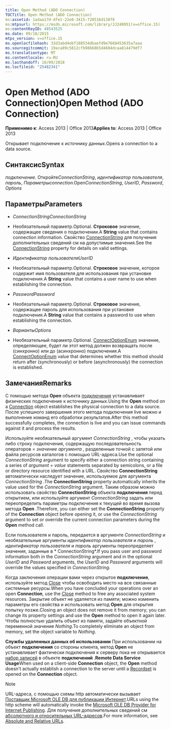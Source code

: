 ```yaml
---
title: Open Method (ADO Connection)
TOCTitle: Open Method (ADO Connection)
ms:assetid: 1adaa17d-dfe1-22e0-3415-720516d138f8
ms:mtpsurl: https://msdn.microsoft.com/library/JJ248951(v=office.15)
ms:contentKeyID: 48543525
ms.date: 09/18/2015
mtps_version: v=office.15
ms.openlocfilehash: 33d3abd4ebf188534dbaefd9e7668453635a7aaa
ms.sourcegitcommit: 19aca09c5812cfb98b68b5d4604dcaa814479df7
ms.translationtype: MT
ms.contentlocale: ru-RU
ms.lasthandoff: 10/09/2018
ms.locfileid: "25482341"
---
```

# <a name="open-method-ado-connection"></a><span data-ttu-id="87f70-102">Open Method (ADO Connection)</span><span class="sxs-lookup"><span data-stu-id="87f70-102">Open Method (ADO Connection)</span></span>


<span data-ttu-id="87f70-103">**Применимо к**: Access 2013 | Office 2013</span><span class="sxs-lookup"><span data-stu-id="87f70-103">**Applies to**: Access 2013 | Office 2013</span></span>
 

<span data-ttu-id="87f70-104">Открывает подключение к источнику данных.</span><span class="sxs-lookup"><span data-stu-id="87f70-104">Opens a connection to a data source.</span></span>

## <a name="syntax"></a><span data-ttu-id="87f70-105">Синтаксис</span><span class="sxs-lookup"><span data-stu-id="87f70-105">Syntax</span></span>

<span data-ttu-id="87f70-106">*подключение*. Откройте*ConnectionString*, *идентификатор пользователя*, *пароль*, *Параметры*</span><span class="sxs-lookup"><span data-stu-id="87f70-106">*connection*.Open*ConnectionString*, *UserID*, *Password*, *Options*</span></span>

## <a name="parameters"></a><span data-ttu-id="87f70-107">Параметры</span><span class="sxs-lookup"><span data-stu-id="87f70-107">Parameters</span></span>

  - <span data-ttu-id="87f70-108">*ConnectionString*</span><span class="sxs-lookup"><span data-stu-id="87f70-108">*ConnectionString*</span></span>

  - <span data-ttu-id="87f70-109">Необязательный параметр.</span><span class="sxs-lookup"><span data-stu-id="87f70-109">Optional.</span></span> <span data-ttu-id="87f70-110">**Строковое** значение, содержащее сведения о подключении.</span><span class="sxs-lookup"><span data-stu-id="87f70-110">A **String** value that contains connection information.</span></span> <span data-ttu-id="87f70-111">Свойство [ConnectionString](connectionstring-property-ado.md) для получения дополнительных сведений см на допустимые значения.</span><span class="sxs-lookup"><span data-stu-id="87f70-111">See the [ConnectionString](connectionstring-property-ado.md) property for details on valid settings.</span></span>

  - <span data-ttu-id="87f70-112">*Идентификатор пользователя*</span><span class="sxs-lookup"><span data-stu-id="87f70-112">*UserID*</span></span>

  - <span data-ttu-id="87f70-113">Необязательный параметр.</span><span class="sxs-lookup"><span data-stu-id="87f70-113">Optional.</span></span> <span data-ttu-id="87f70-114">**Строковое** значение, которое содержит имя пользователя для использования при установке подключения.</span><span class="sxs-lookup"><span data-stu-id="87f70-114">A **String** value that contains a user name to use when establishing the connection.</span></span>

  - <span data-ttu-id="87f70-115">*Password*</span><span class="sxs-lookup"><span data-stu-id="87f70-115">*Password*</span></span>

  - <span data-ttu-id="87f70-116">Необязательный параметр.</span><span class="sxs-lookup"><span data-stu-id="87f70-116">Optional.</span></span> <span data-ttu-id="87f70-117">**Строковое** значение, содержащее пароль для использования при установке подключения.</span><span class="sxs-lookup"><span data-stu-id="87f70-117">A **String** value that contains a password to use when establishing the connection.</span></span>

  - <span data-ttu-id="87f70-118">*Варианты*</span><span class="sxs-lookup"><span data-stu-id="87f70-118">*Options*</span></span>

  - <span data-ttu-id="87f70-119">Необязательный параметр.</span><span class="sxs-lookup"><span data-stu-id="87f70-119">Optional.</span></span> <span data-ttu-id="87f70-120">[ConnectOptionEnum](connectoptionenum.md) значение, определяющее, будет ли этот метод должен возвращать после (синхронно) или до (асинхронно) подключения.</span><span class="sxs-lookup"><span data-stu-id="87f70-120">A [ConnectOptionEnum](connectoptionenum.md) value that determines whether this method should return after (synchronously) or before (asynchronously) the connection is established.</span></span>

## <a name="remarks"></a><span data-ttu-id="87f70-121">Замечания</span><span class="sxs-lookup"><span data-stu-id="87f70-121">Remarks</span></span>

<span data-ttu-id="87f70-122">С помощью метода **Open** объекта [подключения](connection-object-ado.md) устанавливает физических подключение к источнику данных.</span><span class="sxs-lookup"><span data-stu-id="87f70-122">Using the **Open** method on a [Connection](connection-object-ado.md) object establishes the physical connection to a data source.</span></span> <span data-ttu-id="87f70-123">После успешного завершения этого метода подключения live можно и выполнение команд его обработки результатов.</span><span class="sxs-lookup"><span data-stu-id="87f70-123">After this method successfully completes, the connection is live and you can issue commands against it and process the results.</span></span>

<span data-ttu-id="87f70-124">Используйте необязательный аргумент *ConnectionString* , чтобы указать либо строку подключения, содержащую последовательность операторов *= значение* *аргумента* , разделенные точкой с запятой или файла ресурсов каталогов с помощью URL-адреса.</span><span class="sxs-lookup"><span data-stu-id="87f70-124">Use the optional *ConnectionString* argument to specify either a connection string containing a series of *argument* *= value* statements separated by semicolons, or a file or directory resource identified with a URL.</span></span> <span data-ttu-id="87f70-125">Свойство **ConnectionString** автоматически наследует значение, используемое для аргумента *ConnectionString* .</span><span class="sxs-lookup"><span data-stu-id="87f70-125">The **ConnectionString** property automatically inherits the value used for the *ConnectionString* argument.</span></span> <span data-ttu-id="87f70-126">Таким образом можно использовать свойство **ConnectionString** объекта **подключения** перед открытием, или используйте аргумент *ConnectionString* задать или переопределить параметры подключения к текущей во время вызова метода **Open** .</span><span class="sxs-lookup"><span data-stu-id="87f70-126">Therefore, you can either set the **ConnectionString** property of the **Connection** object before opening it, or use the *ConnectionString* argument to set or override the current connection parameters during the **Open** method call.</span></span>

<span data-ttu-id="87f70-127">Если пользователя и пароль, передается в аргументе *ConnectionString* и необязательные аргументы *идентификатор пользователя* и *пароль* , *идентификатор пользователя* и *пароль* аргументы переопределяет значения, заданные в \* ConnectionString\*.</span><span class="sxs-lookup"><span data-stu-id="87f70-127">If you pass user and password information both in the *ConnectionString* argument and in the optional *UserID* and *Password* arguments, the *UserID* and *Password* arguments will override the values specified in *ConnectionString*.</span></span>

<span data-ttu-id="87f70-128">Когда заключения операции вами через открытое **подключение**, используйте метод [Close](close-method-ado.md) чтобы освободить место на все связанные системные ресурсы.</span><span class="sxs-lookup"><span data-stu-id="87f70-128">When you have concluded your operations over an open **Connection**, use the [Close](close-method-ado.md) method to free any associated system resources.</span></span> <span data-ttu-id="87f70-129">Закрытие объект не удаляется из памяти; можно изменить параметры его свойства и использовать метод **Open** для открытия попытку позже.</span><span class="sxs-lookup"><span data-stu-id="87f70-129">Closing an object does not remove it from memory; you can change its property settings and use the **Open** method to open it again later.</span></span> <span data-ttu-id="87f70-130">Чтобы полностью удалить объект из памяти, задайте объектной переменной значение *Nothing*.</span><span class="sxs-lookup"><span data-stu-id="87f70-130">To completely eliminate an object from memory, set the object variable to *Nothing*.</span></span>

<span data-ttu-id="87f70-131">**Службы удаленных данных об использовании** При использовании на объект **подключения** со стороны клиента, метод **Open** не устанавливает фактически подключения к серверу пока не открывается [набор записей](recordset-object-ado.md) в объекте **подключений** .</span><span class="sxs-lookup"><span data-stu-id="87f70-131">**Remote Data Service Usage**When used on a client-side **Connection** object, the **Open** method doesn't actually establish a connection to the server until a [Recordset](recordset-object-ado.md) is opened on the **Connection** object.</span></span>


> [!NOTE]
> <P><span data-ttu-id="87f70-132">URL-адреса, с помощью схемы http автоматически вызывает <A href="microsoft-ole-db-provider-for-internet-publishing.md">Поставщик Microsoft OLE DB для публикации Интернет</A>.</span><span class="sxs-lookup"><span data-stu-id="87f70-132">URLs using the http scheme will automatically invoke the <A href="microsoft-ole-db-provider-for-internet-publishing.md">Microsoft OLE DB Provider for Internet Publishing</A>.</span></span> <span data-ttu-id="87f70-133">Для получения дополнительных сведений см <A href="absolute-and-relative-urls.md">абсолютного и относительных URL-адресов</A>.</span><span class="sxs-lookup"><span data-stu-id="87f70-133">For more information, see <A href="absolute-and-relative-urls.md">Absolute and Relative URLs</A>.</span></span></P>


